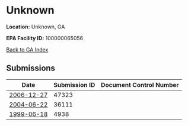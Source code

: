 # Unknown

**Location:** Unknown, GA

**EPA Facility ID:** 100000065056

[Back to GA Index](../../index.md)

## Submissions

| Date | Submission ID | Document Control Number |
|------|--------------|-------------------------|
| [2006-12-27](submissions/47323.md) | 47323 |  |
| [2004-06-22](submissions/36111.md) | 36111 |  |
| [1999-06-18](submissions/4938.md) | 4938 |  |
